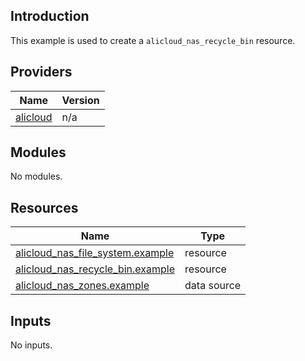 ## Introduction

This example is used to create a `alicloud_nas_recycle_bin` resource.

<!-- BEGIN_TF_DOCS -->
## Providers

| Name | Version |
|------|---------|
| <a name="provider_alicloud"></a> [alicloud](#provider\_alicloud) | n/a |

## Modules

No modules.

## Resources

| Name | Type |
|------|------|
| [alicloud_nas_file_system.example](https://registry.terraform.io/providers/aliyun/alicloud/latest/docs/resources/nas_file_system) | resource |
| [alicloud_nas_recycle_bin.example](https://registry.terraform.io/providers/aliyun/alicloud/latest/docs/resources/nas_recycle_bin) | resource |
| [alicloud_nas_zones.example](https://registry.terraform.io/providers/aliyun/alicloud/latest/docs/data-sources/nas_zones) | data source |

## Inputs

No inputs.
<!-- END_TF_DOCS -->    